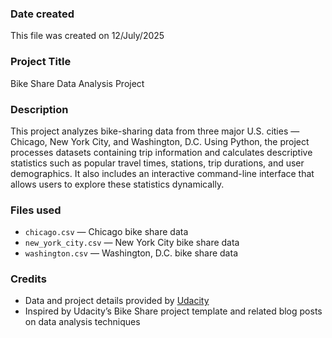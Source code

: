 ### Date created
This file was created on 12/July/2025

### Project Title
Bike Share Data Analysis Project

### Description
This project analyzes bike-sharing data from three major U.S. cities — Chicago, New York City, and Washington, D.C. Using Python, the project processes datasets containing trip information and calculates descriptive statistics such as popular travel times, stations, trip durations, and user demographics. It also includes an interactive command-line interface that allows users to explore these statistics dynamically.

### Files used
- `chicago.csv` — Chicago bike share data  
- `new_york_city.csv` — New York City bike share data  
- `washington.csv` — Washington, D.C. bike share data

### Credits
- Data and project details provided by [Udacity](https://www.udacity.com/)  
- Inspired by Udacity’s Bike Share project template and related blog posts on data analysis techniques
